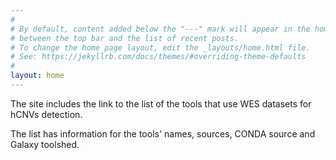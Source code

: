 ```yaml
---
#
# By default, content added below the "---" mark will appear in the home page
# between the top bar and the list of recent posts.
# To change the home page layout, edit the _layouts/home.html file.
# See: https://jekyllrb.com/docs/themes/#overriding-theme-defaults
#
layout: home
---
```

The site includes the link to the list of the tools that use WES datasets for hCNVs detection.

The list has information for the tools' names, sources, CONDA source and Galaxy toolshed.